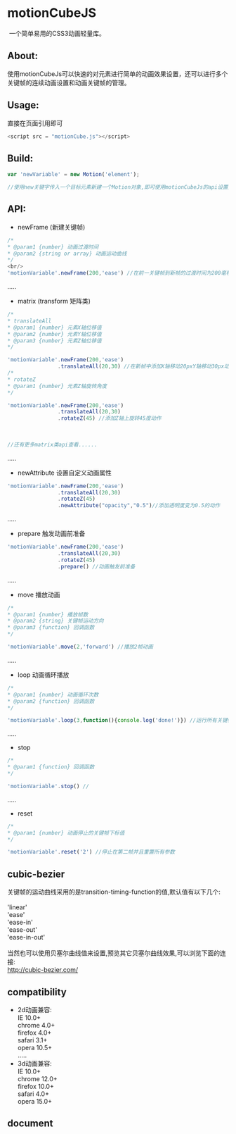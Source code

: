 # motionCubeJS
  一个简单易用的CSS3动画轻量库。
## About:
  使用motionCubeJs可以快速的对元素进行简单的动画效果设置，还可以进行多个关键帧的连续动画设置和动画关键帧的管理。

## Usage:
  直接在页面引用即可
```javascript
<script src = "motionCube.js"></script>
```
## Build:
```javascript
var 'newVariable' = new Motion('element');

//使用new关键字传入一个目标元素新建一个Motion对象,即可使用motionCubeJs的api设置元素的动画效果
```
## API:
* newFrame (新建关键帧)
```javascript
/*
* @param1 {number} 动画过渡时间
* @param2 {string or array} 动画运动曲线
*/
<br/>
'motionVariable'.newFrame(200,'ease') //在前一关键帧到新帧的过渡时间为200毫秒,运动曲线为'ease'
```
.....<br/>
* matrix (transform 矩阵类)
```javascript
/*
* translateAll
* @param1 {number} 元素X轴位移值
* @param2 {number} 元素Y轴位移值
* @param3 {number} 元素Z轴位移值
*/

'motionVariable'.newFrame(200,'ease')
                .translateAll(20,30) //在新帧中添加X轴移动20pxY轴移动30px动作
/*
* rotateZ
* @param1 {number} 元素Z轴旋转角度
*/

'motionVariable'.newFrame(200,'ease')
                .translateAll(20,30)
                .rotateZ(45) //添加Z轴上旋转45度动作
                
                
                
//还有更多matrix类api查看......
```
.....<br/>
* newAttribute 设置自定义动画属性
```javascript
'motionVariable'.newFrame(200,'ease')
                .translateAll(20,30)
                .rotateZ(45) 
                .newAttribute("opacity","0.5")//添加透明度变为0.5的动作
```
.....<br/>
* prepare 触发动画前准备
```javascript
'motionVariable'.newFrame(200,'ease')
                .translateAll(20,30)
                .rotateZ(45)
                .prepare() //动画触发前准备
```
.....<br/>
* move 播放动画
```javascript
/* 
* @param1 {number} 播放帧数
* @param2 {string} 关键帧运动方向
* @param3 {function} 回调函数
*/

'motionVariable'.move(2,'forward') //播放2帧动画
```
.....<br/>
* loop 动画循环播放
```javascript
/* 
* @param1 {number} 动画循环次数
* @param2 {function} 回调函数
*/

'motionVariable'.loop(3,function(){console.log('done!')}) //运行所有关键帧的动画并循环3次,打印'done!'
```
.....<br/>
* stop
```javascript
/* 
* @param1 {function} 回调函数
*/

'motionVariable'.stop() //
```
.....<br/>
* reset
```javascript
/* 
* @param1 {number} 动画停止的关键帧下标值
*/

'motionVariable'.reset('2') //停止在第二帧并且重置所有参数
```

## cubic-bezier 
关键帧的运动曲线采用的是transition-timing-function的值,默认值有以下几个:<br/>
<br/>
'linear'<br/>
'ease'<br/>
'ease-in'<br/>
'ease-out'<br/>
'ease-in-out'<br/>
<br/>
当然也可以使用贝塞尔曲线值来设置,预览其它贝塞尔曲线效果,可以浏览下面的连接:<br/>
http://cubic-bezier.com/

## compatibility
* 2d动画兼容:<br/>
IE 10.0+<br/>
chrome 4.0+<br/>
firefox 4.0+<br/>
safari 3.1+<br/>
opera 10.5+<br/>
.....<br/>
* 3d动画兼容:<br/>
IE 10.0+<br/>
chrome 12.0+<br/>
firefox 10.0+<br/>
safari 4.0+<br/>
opera 15.0+<br/>

## document
